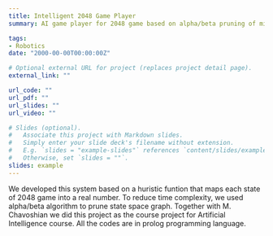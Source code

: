```yaml
---
title: Intelligent 2048 Game Player
summary: AI game player for 2048 game based on alpha/beta pruning of min-max state space graph.

tags:
- Robotics
date: "2000-00-00T00:00:00Z"

# Optional external URL for project (replaces project detail page).
external_link: ""

url_code: ""
url_pdf: ""
url_slides: ""
url_video: ""

# Slides (optional).
#   Associate this project with Markdown slides.
#   Simply enter your slide deck's filename without extension.
#   E.g. `slides = "example-slides"` references `content/slides/example-slides.md`.
#   Otherwise, set `slides = ""`.
slides: example
---
```


We developed this system based on a huristic funtion that maps each state of 2048 game into a real number. To reduce time complexity, we used alpha/beta algorithm to prune state space graph. Together with  M. Chavoshian we did this project as the course project for Artificial Intelligence course. All the codes are in prolog programming language.